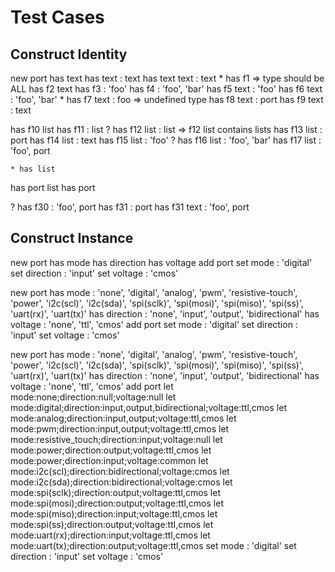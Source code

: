 # Test Cases

## Construct Identity

new port
has text
has text : text
has text text : text
	* has f1 => type should be ALL
has f2 text
has f3 : 'foo'
has f4 : 'foo', 'bar'
has f5 text : 'foo'
has f6 text : 'foo', 'bar'
	* has f7 text : foo => undefined type
has f8 text : port
has f9 text : text

has f10 list
has f11 : list
? has f12 list : list => f12 list contains lists
has f13 list : port
has f14 list : text
has f15 list : 'foo'
? has f16 list : 'foo', 'bar'
has f17 list : 'foo', port

	* has list
has port list
has port

? has f30 : 'foo', port
has f31 : port
has f31 text : 'foo', port

## Construct Instance

new port
has mode
has direction
has voltage
add port
set mode : 'digital'
set direction : 'input'
set voltage : 'cmos'

new port
has mode : 'none', 'digital', 'analog', 'pwm', 'resistive-touch', 'power', 'i2c(scl)', 'i2c(sda)', 'spi(sclk)', 'spi(mosi)', 'spi(miso)', 'spi(ss)', 'uart(rx)', 'uart(tx)'
has direction : 'none', 'input', 'output', 'bidirectional'
has voltage : 'none', 'ttl', 'cmos'
add port
set mode : 'digital'
set direction : 'input'
set voltage : 'cmos'

new port
has mode : 'none', 'digital', 'analog', 'pwm', 'resistive-touch', 'power', 'i2c(scl)', 'i2c(sda)', 'spi(sclk)', 'spi(mosi)', 'spi(miso)', 'spi(ss)', 'uart(rx)', 'uart(tx)'
has direction : 'none', 'input', 'output', 'bidirectional'
has voltage : 'none', 'ttl', 'cmos'
add port
let mode:none;direction:null;voltage:null
let mode:digital;direction:input,output,bidirectional;voltage:ttl,cmos
let mode:analog;direction:input,output;voltage:ttl,cmos
let mode:pwm;direction:input,output;voltage:ttl,cmos
let mode:resistive_touch;direction:input;voltage:null
let mode:power;direction:output;voltage:ttl,cmos
let mode:power;direction:input;voltage:common
let mode:i2c(scl);direction:bidirectional;voltage:cmos
let mode:i2c(sda);direction:bidirectional;voltage:cmos
let mode:spi(sclk);direction:output;voltage:ttl,cmos
let mode:spi(mosi);direction:output;voltage:ttl,cmos
let mode:spi(miso);direction:input;voltage:ttl,cmos
let mode:spi(ss);direction:output;voltage:ttl,cmos
let mode:uart(rx);direction:input;voltage:ttl,cmos
let mode:uart(tx);direction:output;voltage:ttl,cmos
set mode : 'digital'
set direction : 'input'
set voltage : 'cmos'

